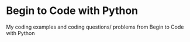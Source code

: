 # Begin to Code with Python
My coding examples and coding questions/ problems from Begin to Code with Python

